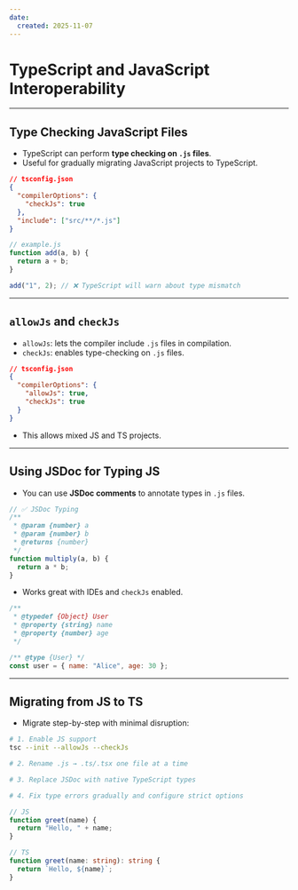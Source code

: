 ```yaml
---
date: 
  created: 2025-11-07
---
```


# TypeScript and JavaScript Interoperability

---

## Type Checking JavaScript Files

- TypeScript can perform **type checking on `.js` files**.
- Useful for gradually migrating JavaScript projects to TypeScript.

```json
// tsconfig.json
{
  "compilerOptions": {
    "checkJs": true
  },
  "include": ["src/**/*.js"]
}
```

```js
// example.js
function add(a, b) {
  return a + b;
}

add("1", 2); // ❌ TypeScript will warn about type mismatch
```

---

## `allowJs` and `checkJs`

- `allowJs`: lets the compiler include `.js` files in compilation.
- `checkJs`: enables type-checking on `.js` files.

```json
// tsconfig.json
{
  "compilerOptions": {
    "allowJs": true,
    "checkJs": true
  }
}
```

- This allows mixed JS and TS projects.

---

## Using JSDoc for Typing JS

- You can use **JSDoc comments** to annotate types in `.js` files.

```js
// ✅ JSDoc Typing
/**
 * @param {number} a
 * @param {number} b
 * @returns {number}
 */
function multiply(a, b) {
  return a * b;
}
```

- Works great with IDEs and `checkJs` enabled.

```js
/**
 * @typedef {Object} User
 * @property {string} name
 * @property {number} age
 */

/** @type {User} */
const user = { name: "Alice", age: 30 };
```

---

## Migrating from JS to TS

- Migrate step-by-step with minimal disruption:

```sh
# 1. Enable JS support
tsc --init --allowJs --checkJs

# 2. Rename .js → .ts/.tsx one file at a time

# 3. Replace JSDoc with native TypeScript types

# 4. Fix type errors gradually and configure strict options
```

```ts
// JS
function greet(name) {
  return "Hello, " + name;
}

// TS
function greet(name: string): string {
  return `Hello, ${name}`;
}
```
